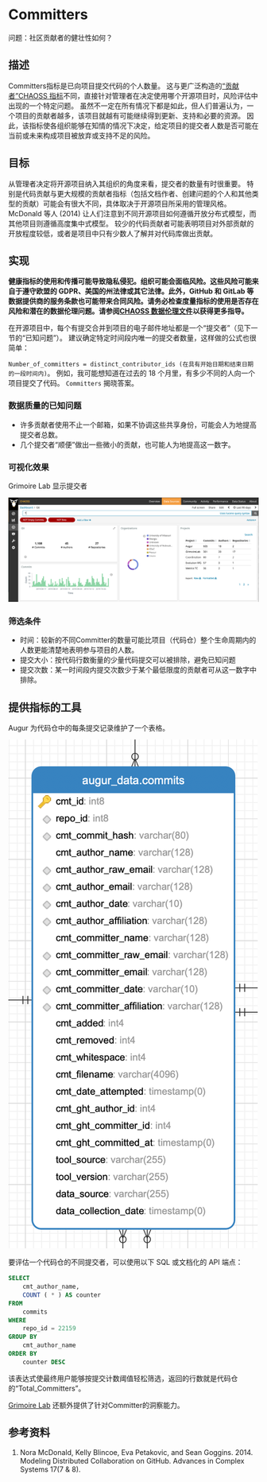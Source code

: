 # Committers

问题：社区贡献者的健壮性如何？

## 描述
Committers指标是已向项目提交代码的个人数量。 这与更广泛构造的[“贡献者”CHAOSS 指标](https://github.com/chaoss/wg-common/blob/master/focus-areas/who/contributors.md)不同，直接针对管理者在决定使用哪个开源项目时，风险评估中出现的一个特定问题。  虽然不一定在所有情况下都是如此，但人们普遍认为，一个项目的贡献者越多，该项目就越有可能继续得到更新、支持和必要的资源。 因此，该指标使各组织能够在知情的情况下决定，给定项目的提交者人数是否可能在当前或未来构成项目被放弃或支持不足的风险。

## 目标

从管理者决定将开源项目纳入其组织的角度来看，提交者的数量有时很重要。  特别是代码贡献与更大规模的贡献者指标（包括文档作者、创建问题的个人和其他类型的贡献）可能会有很大不同，具体取决于开源项目所采用的管理风格。 McDonald 等人 (2014) 让人们注意到不同开源项目如何遵循开放分布式模型，而其他项目则遵循高度集中式模型。 较少的代码贡献者可能表明项目对外部贡献的开放程度较低，或者是项目中只有少数人了解并对代码库做出贡献。

## 实现

__健康指标的使用和传播可能导致隐私侵犯。组织可能会面临风险。这些风险可能来自于遵守欧盟的 GDPR、美国的州法律或其它法律。此外，GitHub 和 GitLab 等数据提供商的服务条款也可能带来合同风险。请务必检查度量指标的使用是否存在风险和潜在的数据伦理问题。请参阅[CHAOSS 数据伦理文件](https://github.com/chaoss/metrics/tree/main/resources)以获得更多指导。__


在开源项目中，每个有提交合并到项目的电子邮件地址都是一个“提交者”（见下一节的“已知问题”）。 建议确定特定时间段内唯一的提交者数量，这样做的公式也很简单：

`Number_of_committers = distinct_contributor_ids (在具有开始日期和结束日期的一段时间内)`。 例如，我可能想知道在过去的 18 个月里，有多少不同的人向一个项目提交了代码。 `Committers` 揭晓答案。

### 数据质量的已知问题
* 许多贡献者使用不止一个邮箱，如果不协调这些共享身份，可能会人为地提高提交者总数。
* 几个提交者“顺便”做出一些微小的贡献，也可能人为地提高这一数字。

### 可视化效果

Grimoire Lab 显示提交者

![Grimoire Lab Committers](images/committers_grimoire-lab.png)

### 筛选条件
* 时间：较新的不同Committer的数量可能比项目（代码仓）整个生命周期内的人数更能清楚地表明参与项目的人数。
* 提交大小：按代码行数衡量的少量代码提交可以被排除，避免已知问题
* 提交次数：某一时间段内提交次数少于某个最低限度的贡献者可从这一数字中排除。

## 提供指标的工具
Augur 为代码仓中的每条提交记录维护了一个表格。

![Augur Committers](images/committers_augur.png)

要评估一个代码仓的不同提交者，可以使用以下 SQL 或文档化的 API 端点：
```sql
SELECT
    cmt_author_name,
    COUNT ( * ) AS counter
FROM
    commits
WHERE
    repo_id = 22159
GROUP BY
    cmt_author_name
ORDER BY
    counter DESC
```

该表达式使最终用户能够按提交计数阈值轻松筛选，返回的行数就是代码仓的“Total_Committers”。

[Grimoire Lab](https://chaoss.biterg.io/app/kibana#/dashboard/Git) 还额外提供了针对Committer的洞察能力。

## 参考资料
1. Nora McDonald, Kelly Blincoe, Eva Petakovic, and Sean Goggins. 2014. Modeling Distributed Collaboration on GitHub. Advances in Complex Systems 17(7 & 8).
